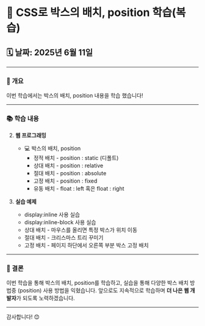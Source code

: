 # 📱 CSS로 박스의 배치, position 학습(복습)

## 🗓️ 날짜: 2025년 6월 11일

---

### 🌟 개요
이번 학습에서는 박스의 배치, position 내용을 학습 했습니다!

---

### 📚 학습 내용

2. **웹 프로그래밍**
   - 💻 박스의 배치, position
     - 정적 배치 - position : static (디폴트)
     - 상대 배치 - position : relative
     - 절대 배치 - position : absolute
     - 고정 배치 - position : fixed
     - 유동 배치 - float : left 혹은 float : right

3. **실습 예제**
     - display:inline 사용 실습
     - display:inline-block 사용 실습
     - 상대 배치 - 마우스를 올리면 특정 박스가 위치 이동
     - 절대 배치 - 크리스마스 트리 꾸미기
     - 고정 배치 - 페이지 하단에서 오른쪽 부분 박스 고정 배치

---

### 🎯 결론
이번 학습을 통해 박스의 배치, position를 학습하고, 실습을 통해 다양한 박스 배치 방법중 (position) 사용 방법을 익혔습니다. 앞으로도 지속적으로 학습하며 **더 나은 웹 개발자**가 되도록 노력하겠습니다.

---

감사합니다! 😊


